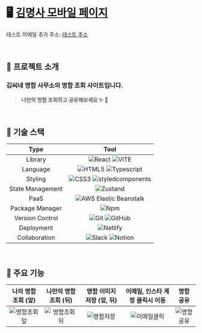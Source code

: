 # 🖥 [김명사 모바일 페이지](https://kimsofficebc.netlify.app)

테스트 이메일 추가 주소: [테스트 주소](https://kimsofficebc.netlify.app/?userEmail=rladuwls0814@gmail.com)

&nbsp;
 
## 📂 프로젝트 소개

### **김씨네 명함 사무소의 명함 조회 사이트입니다.**

> **나만의 명함 조회하고 공유해보세요 ✨** 💫

&nbsp;
 
## 🔧 기술 스택

<div align="center">

|      Type       |                                                                                                             Tool                                                                                                             |
| :-------------: | :--------------------------------------------------------------------------------------------------------------------------------------------------------------------------------------------------------------------------: |
|     Library     |                                                               ![React](https://img.shields.io/badge/React-61DAFB?style=for-the-badge&logo=React&logoColor=black) ![VITE](https://img.shields.io/badge/VITE-646CFF?style=for-the-badge&logo=Vite&logoColor=white)                                                                |
|    Language     | ![HTML5](https://img.shields.io/badge/HTML5-E34F26.svg?style=for-the-badge&logo=HTML5&logoColor=white) ![Typescript](https://img.shields.io/badge/Typescript-3178C6.svg?style=for-the-badge&logo=Typescript&logoColor=white) |
|     Styling     |                                                               ![CSS3](https://img.shields.io/badge/CSS3-1572B6?style=for-the-badge&logo=CSS3&logoColor=white) ![styledcomponents](https://img.shields.io/badge/styledcomponents-DB7093?style=for-the-badge&logo=styledcomponents&logoColor=white) |
| State Management | ![Zustand](https://img.shields.io/badge/Zustand-4f3101?style=for-the-badge&logo=Zustand&logoColor=white) |
|      PaaS       |                                                         ![AWS Elastic Beanstalk](https://img.shields.io/badge/AWSElasticBeanstalk-FF9900?style=for-the-badge&logo=AWSElasticBeanstalk&logoColor=white)                                                          |
| Package Manager |                                                                 ![Npm](https://img.shields.io/badge/npm-CB3837?style=for-the-badge&logo=npm&logoColor=white)                                                                 |
| Version Control |       ![Git](https://img.shields.io/badge/git-%23F05033.svg?style=for-the-badge&logo=git&logoColor=white) ![GitHub](https://img.shields.io/badge/github-%23121011.svg?style=for-the-badge&logo=github&logoColor=white)       |
|   Deployment    |                                                            ![Netlify](https://img.shields.io/badge/Netlify-00C7B7?style=for-the-badge&logo=Netlify&logoColor=white)                                                             |
|  Collaboration  |           ![Slack](https://img.shields.io/badge/slack-4A154B?style=for-the-badge&logo=slack&logoColor=white) ![Notion](https://img.shields.io/badge/Notion-000000?style=for-the-badge&logo=notion&logoColor=white)           |

</div>

&nbsp;

## 🚀 주요 기능

| 나의 명함 조회 (앞) | 나만의 명함 조회 (뒤) | 명함 이미지 저장 (앞, 뒤) | 이메일, 인스타 계정 클릭시 이동 | 명함 공유 |                                              
| :-------------: | :-------------: | :-------------: | :-------------: | :-------------: |
| ![명함조회앞](https://github.com/user-attachments/assets/83b4941a-33bc-447f-9bc8-8a662dde7eb4) | ![명함조회뒤](https://github.com/user-attachments/assets/031edb21-adeb-423d-bbdd-b9ec2b466c20) | ![명함저장](https://github.com/user-attachments/assets/226ab2e3-92e3-4686-9a78-049627d49697) | ![이메일클릭](https://github.com/user-attachments/assets/e7348e9a-396a-4af1-858f-67f4def6fd64) | ![명함공유](https://github.com/user-attachments/assets/87cef9a0-f86d-4fe5-bb60-8a96305d80b0) |
